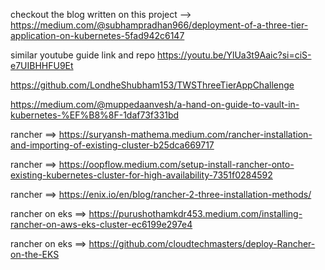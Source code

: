 checkout the blog written on this project --> 
https://medium.com/@subhampradhan966/deployment-of-a-three-tier-application-on-kubernetes-5fad942c6147

similar youtube guide link and repo
https://youtu.be/YlUa3t9Aaic?si=ciS-e7UIBHHFU9Et 

https://github.com/LondheShubham153/TWSThreeTierAppChallenge

https://medium.com/@muppedaanvesh/a-hand-on-guide-to-vault-in-kubernetes-%EF%B8%8F-1daf73f331bd

rancher ==> https://suryansh-mathema.medium.com/rancher-installation-and-importing-of-existing-cluster-b25dca669717

rancher ==> https://oopflow.medium.com/setup-install-rancher-onto-existing-kubernetes-cluster-for-high-availability-7351f0284592

rancher ==> https://enix.io/en/blog/rancher-2-three-installation-methods/

rancher on eks ==> https://purushothamkdr453.medium.com/installing-rancher-on-aws-eks-cluster-ec6199e297e4

rancher on eks ==> https://github.com/cloudtechmasters/deploy-Rancher-on-the-EKS
#
